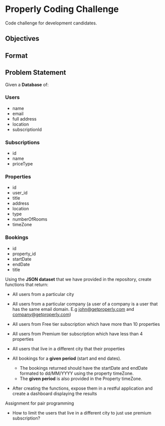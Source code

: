 # Properly Coding Challenge
Code challenge for development candidates.

## Objectives

## Format


## Problem Statement

Given a **Database** of:
### Users
 - name
 - email
 - full address
 - location
 - subscriptionId

### Subscriptions
 - id
 - name
 - priceType

### Properties
 - id
 - user_id
 - title
 - address
 - location
 - type
 - numberOfRooms
 - timeZone

### Bookings

 - id
 - property_id
 - startDate
 - endDate
 - title

Using the **JSON dataset** that we have provided in the repository, create functions that return:

 - All users from a particular city

 - All users from a particular company (a user of a company is a user that has the same email domain. E.g john@getproperly.com and company@getproperly.com)

 - All users from Free tier subscription which have more than 10 properties

 - All users from Premium tier subscription which have less than 4 properties

 - All users that live in a different city that their properties

 - All bookings for a **given period** (start and end dates).
    - The bookings returned should have the startDate and endDate formated to dd/MM/YYYY using the property timeZone. 
    - The **given period** is also provided in the Property timeZone.

 - After creating the functions, expose them in a restful application and create a dashboard displaying the results



Assignment for pair programming
 - How to limit the users that live in a different city to just use premium subscription?

